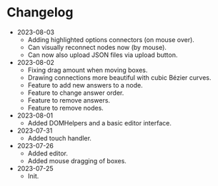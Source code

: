 # Changelog

- 2023-08-03
  - Adding highlighted options connectors (on mouse over).
  - Can visually reconnect nodes now (by mouse).
  - Can now also upload JSON files via upload button.
- 2023-08-02
  - Fixing drag amount when moving boxes.
  - Drawing connections more beautiful with cubic Bézier curves.
  - Feature to add new answers to a node.
  - Feature to change answer order.
  - Feature to remove answers.
  - Feature to remove nodes.
- 2023-08-01
  - Added DOMHelpers and a basic editor interface.
- 2023-07-31
  - Added touch handler.
- 2023-07-26
  - Added editor.
  - Added mouse dragging of boxes.
- 2023-07-25
  - Init.
